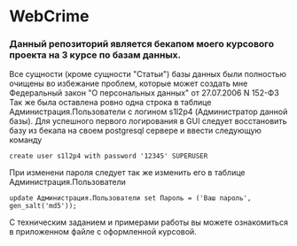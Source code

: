 # WebCrime

### Данный репозиторий является бекапом моего курсового проекта на 3 курсе по базам данных.

Все сущности (кроме сущности "Статьи") базы данных были полностью очищены во избежание проблем, которые может создать мне 
Федеральный закон "О персональных данных" от 27.07.2006 N 152-ФЗ
Так же была оставлена ровно одна строка в таблице Администрация.Пользователи с логином s1l2p4 (Администратор данной базы).
Для успешного первого логирования в GUI следует восстановить базу из бекапа на своем postgresql сервере и ввести следующую команду

```
create user s1l2p4 with password '12345' SUPERUSER
```

При изменени пароля следует так же изменить его в таблице Администрация.Пользователи

```
update Администрация.Пользователи set Пароль = ('Ваш пароль', gen_salt('md5'));
```

С техническим заданием и примерами работы вы можете ознакомиться в приложенном файле с оформленной курсовой.
